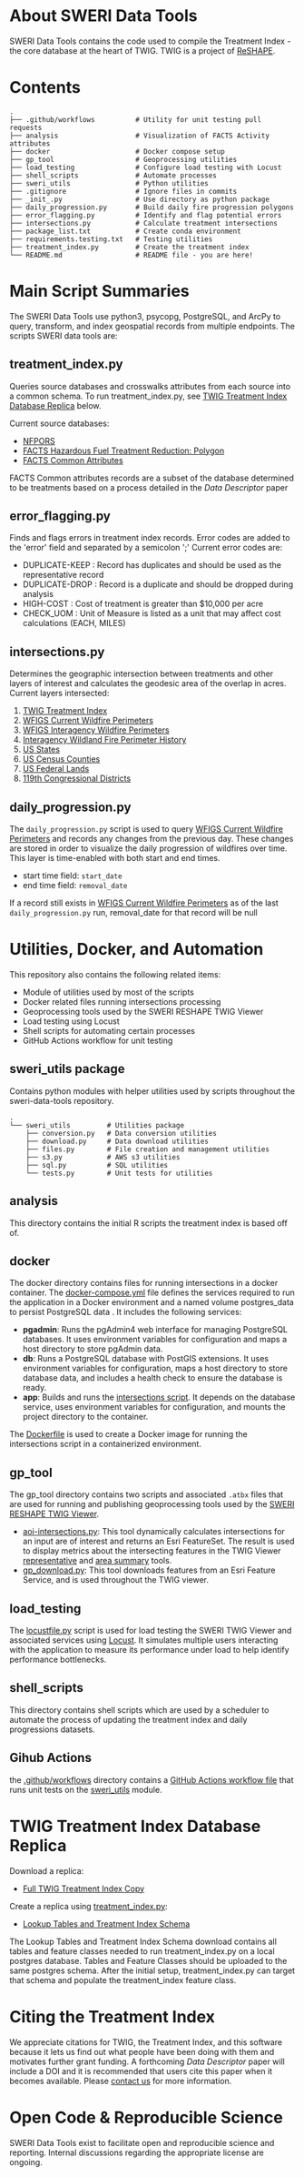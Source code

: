 # About SWERI Data Tools

SWERI Data Tools contains the code used to compile the Treatment Index - the core database at the heart of TWIG. TWIG is
a project of [ReSHAPE](https://reshapewildfire.org/home).

# Contents

```
.
├── .github/workflows          # Utility for unit testing pull requests
├── analysis                   # Visualization of FACTS Activity attributes 
├── docker                     # Docker compose setup
├── gp_tool                    # Geoprocessing utilities
├── load_testing               # Configure load testing with Locust
├── shell_scripts              # Automate processes
├── sweri_utils                # Python utilities
├── .gitignore                 # Ignore files in commits
├── _init_.py                  # Use directory as python package
├── daily_progression.py       # Build daily fire progression polygons  
├── error_flagging.py          # Identify and flag potential errors
├── intersections.py           # Calculate treatment intersections
├── package_list.txt           # Create conda environment
├── requirements.testing.txt   # Testing utilities
├── treatment_index.py         # Create the treatment index
└── README.md                  # README file - you are here!
```

# Main Script Summaries

The SWERI Data Tools use python3, psycopg, PostgreSQL, and ArcPy to query, transform, and index geospatial records from
multiple endpoints.
The scripts SWERI data tools are:

## treatment_index.py

Queries source databases and crosswalks attributes from each source into a common schema. To run treatment_index.py, 
see [TWIG Treatment Index Database Replica](#TWIG-Treatment-Index-Database-Replica) below.

Current source databases:

- [NFPORS](https://usgs.nfpors.gov/arcgis/rest/services/treatmentPoly/FeatureServer/0)
- [FACTS Hazardous Fuel Treatment Reduction: Polygon](https://data.fs.usda.gov/geodata/edw/datasets.php?xmlKeyword=Hazardous+Fuel+Treatment)
- [FACTS Common Attributes](https://data.fs.usda.gov/geodata/edw/datasets.php?xmlKeyword=common+attributes)

FACTS Common attributes records are a subset of the database determined to be treatments based on a process detailed in
the _Data Descriptor_ paper

## error_flagging.py

Finds and flags errors in treatment index records. Error codes are added to the 'error' field and separated by a
semicolon ';'
Current error codes are:

- DUPLICATE-KEEP : Record has duplicates and should be used as the representative record
- DUPLICATE-DROP : Record is a duplicate and should be dropped during analysis
- HIGH-COST : Cost of treatment is greater than $10,000 per acre
- CHECK_UOM : Unit of Measure is listed as a unit that may affect cost calculations (EACH, MILES)

## intersections.py

Determines the geographic intersection between treatments and other layers of interest and calculates the geodesic area
of the overlap in acres.
Current layers intersected:

1. [TWIG Treatment Index](https://gis.reshapewildfire.org/arcgis/home/item.html?id=3d8263f3ee89400fb9da5f5fb5bbf7f1)
2. [WFIGS Current Wildfire Perimeters](https://gis.reshapewildfire.org/arcgis/home/item.html?id=c537b9e406c64450b55e1be2a4ae7db9)
3. [WFIGS Interagency Wildfire Perimeters](https://gis.reshapewildfire.org/arcgis/home/item.html?id=6ecd119b49dd4a23bfb2565cb09c544f)
4. [Interagency Wildland Fire Perimeter History](https://gis.reshapewildfire.org/arcgis/home/item.html?id=d767df2022ae40ffbfa62a1243469404)
5. [US States](https://gis.reshapewildfire.org/arcgis/home/item.html?id=0081c306a470410fa7334164511a8407)
6. [US Census Counties](https://gis.reshapewildfire.org/arcgis/home/item.html?id=a5d6566f2c424e668cb53ce4bd391bc5)
7. [US Federal Lands](https://gis.reshapewildfire.org/arcgis/home/item.html?id=d9fbc27a04064b45954f94c3d60dced9)
8. [119th Congressional Districts](https://gis.reshapewildfire.org/arcgis/home/item.html?id=e3939b55dbea448abed5cc2c03075a6f)

## daily_progression.py

The `daily_progression.py` script is used to
query [WFIGS Current Wildfire Perimeters](https://gis.reshapewildfire.org/arcgis/home/item.html?id=c537b9e406c64450b55e1be2a4ae7db9)
and records any changes from the previous day. These changes are stored in order to visualize the daily progression of
wildfires over time.
This layer is time-enabled with both start and end times.

- start time field: `start_date`
- end time field: `removal_date`

If a record still exists
in [WFIGS Current Wildfire Perimeters](https://gis.reshapewildfire.org/arcgis/home/item.html?id=c537b9e406c64450b55e1be2a4ae7db9)
as of the last `daily_progression.py` run, removal_date for that record will be null

# Utilities, Docker, and Automation

This repository also contains the following related items:

- Module of utilities used by most of the scripts
- Docker related files running intersections processing
- Geoprocessing tools used by the SWERI RESHAPE TWIG Viewer
- Load testing using Locust
- Shell scripts for automating certain processes
- GitHub Actions workflow for unit testing

## sweri_utils package

Contains python modules with helper utilities used by scripts throughout the sweri-data-tools repository.

```
.
└── sweri_utils         # Utilities package
    ├── conversion.py   # Data conversion utilities
    ├── download.py     # Data download utilities
    ├── files.py        # File creation and management utilities
    ├── s3.py           # AWS s3 utilities
    ├── sql.py          # SQL utilities
    └── tests.py        # Unit tests for utilities
```
## analysis
This directory contains the initial R scripts the treatment index is based off of.

## docker

The docker directory contains files for running intersections in a docker container.
The [docker-compose.yml](/docker/docker-compose.yml) file defines the services required to run the application in a
Docker environment and a named volume postgres_data to persist PostgreSQL data
. It includes the following services:

- **pgadmin**: Runs the pgAdmin4 web interface for managing PostgreSQL databases. It uses environment variables for
  configuration and maps a host directory to store pgAdmin data.
- **db**: Runs a PostgreSQL database with PostGIS extensions. It uses environment variables for configuration, maps a
  host
  directory to store database data, and includes a health check to ensure the database is ready.
- **app**: Builds and runs the [intersections script](intersections.py). It depends on the database service, uses
  environment variables for
  configuration, and mounts the project directory to the container.

The [Dockerfile](docker/Dockerfile) is used to create a Docker image for running the intersections script in a
containerized environment.

## gp_tool

The gp_tool directory contains two scripts and associated `.atbx` files that are used for running and publishing
geoprocessing tools used by
the [SWERI RESHAPE TWIG Viewer](https://reshapewildfire.org/twig/layers).

- [aoi-intersections.py](gp_tool/aoi_intersections.py): This tool dynamically calculates intersections for an input are
  of interest and returns an Esri FeatureSet. The result is used to display metrics about the intersecting features in
  the TWIG Viewer [representative](https://reshapewildfire.org/twig/representatives)
  and [area summary](https://reshapewildfire.org/twig/area) tools.
- [gp_download.py](gp_tool/gp_download.py): This tool downloads features from an Esri Feature Service, and is used
  throughout the TWIG viewer.

## load_testing

The [locustfile.py](load_testing/locustfile.py) script is used for load testing the SWERI TWIG Viewer and associated
services using [Locust](https://locust.io/). It
simulates multiple users interacting with the application to measure its performance under load to help identify
performance bottlenecks.

## shell_scripts

This directory contains shell scripts which are used by a scheduler to automate the process of updating the treatment
index and daily progressions datasets.

## Gihub Actions

the [.github/workflows](.github/workflows) directory contains
a [GitHub Actions workflow file](.github/workflows/unit-test.yml) that runs unit tests on the [sweri_utils](sweri_utils)
module.

# TWIG Treatment Index Database Replica
Download a replica:
- [Full TWIG Treatment Index Copy](https://sweri-treament-index.s3.us-west-2.amazonaws.com/treatment_index.zip)

Create a replica using [treatment_index.py](#treatment_indexpy):
- [Lookup Tables and Treatment Index Schema](https://sweri-treament-index.s3.us-west-2.amazonaws.com/database_scaffolding.zip)

The Lookup Tables and Treatment Index Schema download contains all tables and feature classes needed to run treatment_index.py
on a local postgres database. Tables and Feature Classes should be uploaded to the same postgres schema. After the initial setup, treatment_index.py
can target that schema and populate the treatment_index feature class. 

# Citing the Treatment Index

We appreciate citations for TWIG, the Treatment Index, and this software because it lets us find out what people have
been doing with them and motivates further grant funding.
A forthcoming _Data Descriptor_ paper will include a DOI and it is recommended that users cite this paper when it
becomes available.
Please [contact us](aidan-franko@nau.edu) for more information.

# Open Code & Reproducible Science

SWERI Data Tools exist to facilitate open and reproducible science and reporting. Internal discussions regarding the
appropriate license are ongoing. 
